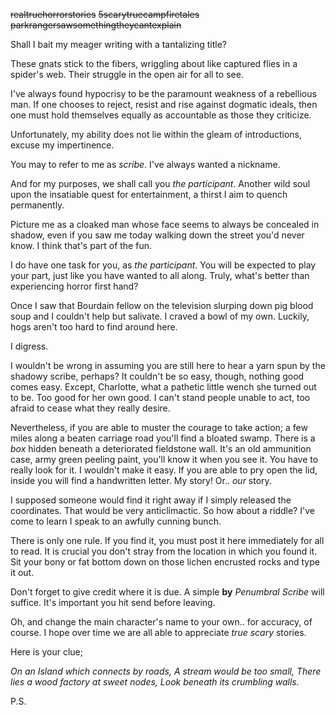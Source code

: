~~realtruehorrorstories~~ 
~~5scarytruecampfiretales~~
~~parkrangersawsomethingtheycantexplain~~

Shall I bait my meager writing with a tantalizing title?

These gnats stick to the fibers, wriggling about like captured flies in a spider's web. Their struggle in the open air for all to see.

 I've always found hypocrisy to be the paramount weakness of a rebellious man. If one chooses to reject, resist and rise against dogmatic ideals, then one must hold themselves equally as accountable as those they criticize. 

Unfortunately, my ability does not lie within the gleam of introductions, excuse my impertinence. 


 You may to refer to me as *scribe*. I've always wanted a nickname.

And for my purposes, we shall call you *the participant*. Another wild soul upon the insatiable quest for entertainment, a thirst I aim to quench permanently.

Picture me as a cloaked man whose face seems to always be concealed in shadow, even if you saw me today walking down the street you'd never know. I think that's part of the fun.

I do have one task for you, as *the participant*. You will be expected to play your part, just like you have wanted to all along. Truly, what's better than experiencing horror first hand? 

Once I saw that Bourdain fellow on the television slurping down pig blood soup and I couldn't help but salivate. I craved a bowl of my own. Luckily, hogs aren't too hard to find around here.

I digress. 

I wouldn't be wrong in assuming you are still here to hear a yarn spun by the shadowy scribe, perhaps? It couldn't be so easy, though, nothing good comes easy. Except, Charlotte, what a pathetic little wench she turned out to be. Too good for her own good. I can't stand people unable to act, too afraid to cease what they really desire.

Nevertheless, if you are able to muster the courage to take action; a few miles along a beaten carriage road you'll find a bloated swamp. There is a *box* hidden beneath a deteriorated fieldstone wall. It's an old ammunition case, army green peeling paint, you'll know it when you see it. You have to really look for it. I wouldn't make it easy. If you are able to pry open the lid, inside you will find a handwritten letter. My story! Or.. *our* story.

I supposed someone would find it right away if I simply released the coordinates. That would be very anticlimactic. So how about a riddle? I've come to learn I speak to an awfully cunning bunch. 


There is only one rule. If you find it, you must post it here immediately for all to read. It is crucial you don't stray from the location in which you found it. Sit your bony or fat bottom down on those lichen encrusted rocks and type it out.

 Don't forget to give credit where it is due. A simple **by** *Penumbral Scribe* will suffice. It's important you hit send before leaving. 

Oh, and change the main character's name to your own.. for accuracy, of course. I hope over time we are all able to appreciate *true* *scary* stories. 


Here is your clue;

*On an Island which connects by roads,*
*A stream would be too small,*
*There lies a wood factory at sweet nodes,*
*Look beneath its crumbling walls.*

P.S.